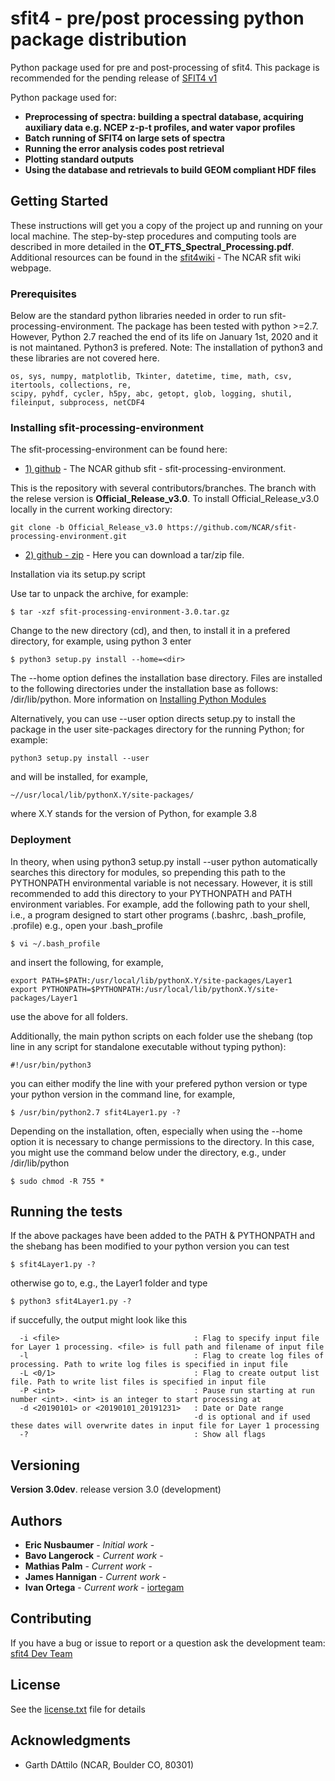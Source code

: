 # sfit4 - pre/post processing python package distribution

Python package used for pre and post-processing of sfit4. This package is recommended for the pending release of [SFIT4 v1](https://github.com/NCAR/sfit-core-code/releases/tag/V1.0.5)

Python package used for:

* **Preprocessing of spectra: building a spectral database, acquiring auxiliary data e.g. NCEP z-p-t profiles, and water vapor profiles**
* **Batch running of SFIT4 on large sets of spectra**
* **Running the error analysis codes post retrieval**
* **Plotting standard outputs**
* **Using the database and retrievals to build GEOM compliant HDF files**

## Getting Started

These instructions will get you a copy of the project up and running on your local machine.
The step-by-step procedures and computing tools are described in more detailed in the **OT_FTS_Spectral_Processing.pdf**.
Additional resources can be found in the [sfit4wiki](https://wiki.ucar.edu/display/sfit4/) - The NCAR sfit wiki webpage.


### Prerequisites

Below are the standard python libraries needed in order to run sfit-processing-environment.
The package has been tested with python >=2.7. However, Python 2.7 reached the end of its life on January 1st, 2020 and it is not maintaned.
Python3 is prefered.
Note: The installation of python3 and these libraries are not covered here.

```
os, sys, numpy, matplotlib, Tkinter, datetime, time, math, csv, itertools, collections, re,
scipy, pyhdf, cycler, h5py, abc, getopt, glob, logging, shutil, fileinput, subprocess, netCDF4
```

### Installing sfit-processing-environment

The sfit-processing-environment can be found here:

* [1) github](https://github.com/NCAR/sfit-processing-environment.git) - The NCAR github sfit - sfit-processing-environment.

This is the repository with several contributors/branches. The branch with the relese version is **Official_Release_v3.0**.
To install Official_Release_v3.0 locally in the current working directory:

```
git clone -b Official_Release_v3.0 https://github.com/NCAR/sfit-processing-environment.git
```

* [2) github - zip](https://github.com/NCAR/sfit-processing-environment/releases) - Here you can download a tar/zip file.

Installation via its setup.py script

Use tar to unpack the archive, for example:

```
$ tar -xzf sfit-processing-environment-3.0.tar.gz
```

Change to the new directory (cd), and then, to install it in a prefered directory, for example, using python 3 enter

```
$ python3 setup.py install --home=<dir>
```

The --home option defines the installation base directory. Files are installed to the following directories under the installation base as follows: /dir/lib/python.
More information on [Installing Python Modules](https://docs.python.org/3.3/install/index.html)

Alternatively, you can use --user option directs setup.py to install the package in the user site-packages directory for the running Python; for example:

```
python3 setup.py install --user
```
and will be installed, for example,

```
~//usr/local/lib/pythonX.Y/site-packages/
```

where X.Y stands for the version of Python, for example 3.8



### Deployment

In theory, when using python3 setup.py install --user python automatically searches this directory for modules, so prepending this path to the PYTHONPATH environmental variable is not necessary.
However, it is still recommended to add this directory to your PYTHONPATH and PATH environment variables. For example, add the following path to your shell, i.e., a program designed to start other programs (.bashrc, .bash_profile, .profile) e.g., open your .bash_profile

```
$ vi ~/.bash_profile
```
and insert the following, for example,

```
export PATH=$PATH:/usr/local/lib/pythonX.Y/site-packages/Layer1
export PYTHONPATH=$PYTHONPATH:/usr/local/lib/pythonX.Y/site-packages/Layer1
```

<!-- V3.0 test -->
<!--SPE=/myhomedir/V3.0/lib/python -->
<!--export PYTHONPATH=$SPE/HDFread:$SPE/HDFsave:$SPE/Layer0:$SPE/Layer1:$SPE/ModLib:$SPE/Plotting:$SPE/RefProfiles:$SPE/SpectralDatabase:$PYTHONPATH -->


use the above for all folders.

Additionally, the main python scripts on each folder use the shebang (top line in any script for standalone executable without typing python):

```
#!/usr/bin/python3
```

you can either modify the line with your prefered python version or type your python version in the command line, for example,

```
$ /usr/bin/python2.7 sfit4Layer1.py -?
```

Depending on the installation, often, especially when using the --home option it is necessary to change permissions to the directory. In this case, you might use the command below under the directory, e.g., under /dir/lib/python

```
$ sudo chmod -R 755 *
```


## Running the tests

If the above packages have been added to the PATH & PYTHONPATH and the shebang has been modified to your python version you can test

```
$ sfit4Layer1.py -?
```

otherwise go to, e.g., the Layer1 folder and type

```
$ python3 sfit4Layer1.py -?
```

if succefully, the output might look like this

```
  -i <file>                              : Flag to specify input file for Layer 1 processing. <file> is full path and filename of input file
  -l                                     : Flag to create log files of processing. Path to write log files is specified in input file
  -L <0/1>                               : Flag to create output list file. Path to write list files is specified in input file
  -P <int>                               : Pause run starting at run number <int>. <int> is an integer to start processing at
  -d <20190101> or <20190101_20191231>   : Date or Date range
                                         -d is optional and if used these dates will overwrite dates in input file for Layer 1 processing
  -?                                     : Show all flags
```


## Versioning

**Version 3.0dev**. release version 3.0 (development)

## Authors

* **Eric Nusbaumer** - *Initial work* -
* **Bavo Langerock** - *Current work* -
* **Mathias Palm** - *Current work* -
* **James Hannigan** - *Current work* -
* **Ivan Ortega** - *Current work* - [iortegam](https://github.com/iortegam)


## Contributing
If you have a bug or issue to report or a question ask the development team: [sfit4 Dev Team](sfit4-dev@googlegroups.com)

## License

See the [license.txt](license.txt) file for details

## Acknowledgments

* Garth DAttilo (NCAR, Boulder CO, 80301)

